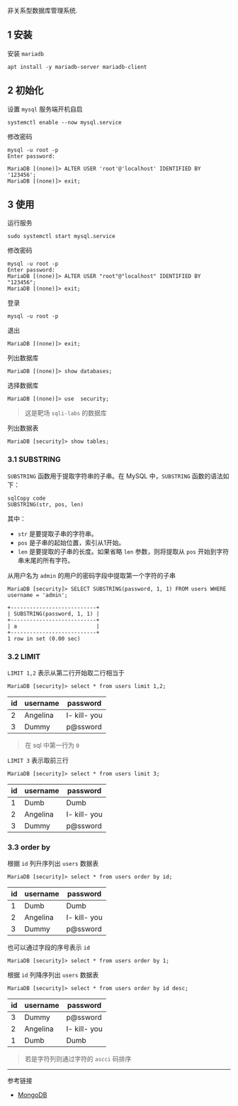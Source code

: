非关系型数据库管理系统.

## 1 安装

安装 `mariadb` 

```
apt install -y mariadb-server mariadb-client
```

## 2 初始化

设置 `mysql` 服务端开机自启

```
systemctl enable --now mysql.service
```

修改密码

```
mysql -u root -p
Enter password:
```

```
MariaDB [(none)]> ALTER USER 'root'@'localhost' IDENTIFIED BY '123456';
MariaDB [(none)]> exit;
```

## 3 使用

运行服务

```
sudo systemctl start mysql.service
```

修改密码

```
mysql -u root -p
Enter password:
MariaDB [(none)]> ALTER USER "root"@"localhost" IDENTIFIED BY "123456";
MariaDB [(none)]> exit;
```

登录

```
mysql -u root -p
```

退出

```mysql
MariaDB [(none)]> exit;
```

列出数据库

```mysql
MariaDB [(none)]> show databases;
```

选择数据库

```mysql
MariaDB [(none)]> use  security;
```

> 这是靶场 `sqli-labs` 的数据库

列出数据表

```mysql
MariaDB [security]> show tables;
```

### 3.1 SUBSTRING

`SUBSTRING` 函数用于提取字符串的子串。在 MySQL 中，`SUBSTRING` 函数的语法如下：

```
sqlCopy code
SUBSTRING(str, pos, len)
```

其中：

- `str` 是要提取子串的字符串。
- `pos` 是子串的起始位置，索引从1开始。
- `len` 是要提取的子串的长度。如果省略 `len` 参数，则将提取从 `pos` 开始到字符串末尾的所有字符。

 从用户名为 `admin` 的用户的密码字段中提取第一个字符的子串

```mysql
MariaDB [security]> SELECT SUBSTRING(password, 1, 1) FROM users WHERE username = 'admin';
```

```
+---------------------------+
| SUBSTRING(password, 1, 1) |
+---------------------------+
| a                         |
+---------------------------+
1 row in set (0.00 sec)
```

### 3.2 LIMIT

`LIMIT 1,2` 表示从第二行开始取二行相当于

```
MariaDB [security]> select * from users limit 1,2;
```

| id   | username | password     |
| ---- | -------- | ------------ |
| 2    | Angelina | I- kill- you |
| 3    | Dummy    | p@ssword     |

> 在 sql 中第一行为 `0` 

`LIMIT 3` 表示取前三行

```
MariaDB [security]> select * from users limit 3;
```

| id   | username | password     |
| ---- | -------- | ------------ |
| 1    | Dumb     | Dumb         |
| 2    | Angelina | I- kill- you |
| 3    | Dummy    | p@ssword     |

### 3.3 order by

根据 `id` 列升序列出 `users` 数据表

```
MariaDB [security]> select * from users order by id;
```

| id   | username | password     |
| ---- | -------- | ------------ |
| 1    | Dumb     | Dumb         |
| 2    | Angelina | I- kill- you |
| 3    | Dummy    | p@ssword     |

也可以通过字段的序号表示 `id`

```mysql
MariaDB [security]> select * from users order by 1;
```

根据 `id` 列降序列出 `users` 数据表

```mysql
MariaDB [security]> select * from users order by id desc;
```

| id   | username | password     |
| ---- | -------- | ------------ |
| 3    | Dummy    | p@ssword     |
| 2    | Angelina | I- kill- you |
| 1    | Dumb     | Dumb         |

> 若是字符列则通过字符的 `ascci` 码排序

---

参考链接

- [MongoDB](https://www.mongodb.com/zh-cn)
